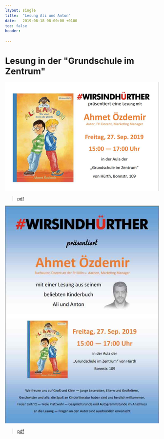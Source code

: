 ```yaml
---
layout: single
title:  "Lesung Ali und Anton"
date:   2019-08-18 08:00:00 +0100
toc: false
header:

---
```


# Lesung in der "Grundschule im Zentrum"

![Ali und Anton, Handzettel](/assets/images/2019-08-19-AliAnton.jpg)

> [pdf](/assets/images/Handzettel-einzeln.pdf)

![Ali und Anton, Plakat](/assets/images/2019-08-19-AliAntonPlakat.jpg)

> [pdf](/assets/images/Plakatentwurf.pdf)
